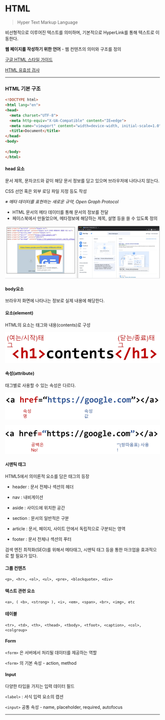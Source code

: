 # HTML

> Hyper Text Markup Language



비선형적으로 이루어진 텍스트를 의미하며, 기본적으로 HyperLink를 통해 텍스트로 이동한다.

__웹 페이지를 작성하기 위한 언어__ - 웹 컨텐츠의 의미와 구조를 정의

[구글 HTML 스타일 가이드](https://google.github.io/styleguide/htmlcssguide.html)

[HTML 유효성 검사](https://validator.w3.org/nu/)



---



### HTML 기본 구조

```html
<!DOCTYPE html>
<html lang="en">
<head>
  <meta charset="UTF-8">
  <meta http-equiv="X-UA-Compatible" content="IE=edge">
  <meta name="viewport" content="width=device-width, initial-scale=1.0">
  <title>Document</title>
</head>
<body>
  
</body>
</html>
```

 

#### head 요소

문서 제목, 문자코드와 같이 해당 문서 정보를 담고 있으며 브라우저에 나타나지 않는다.

CSS 선언 혹은 외부 로딩 파일 지정 등도 작성



_※ 메타 데이터를 표현하는 새로운 규약, Open Graph Protocol_ 

- HTML 문서의 메타 데이터를 통해 문서의 정보를 전달
- 페이스북에서 만들었으며, 메타정보에 해당하는 제목, 설명 등을 쓸 수 있도록 정의

![open_graph_protocol](HTML.assets/open_graph_protocol.png)



#### body요소

브라우저 화면에 나타나는 정보로 실제 내용에 해당한다.



#### 요소(element)

HTML의 요소는 태그와 내용(contents)로 구성

![image-20210623204739021](HTML.assets/image-20210623204739021.png)



#### 속성(attribute)  

태그별로 사용할 수 있는 속성은 다르다.

![image-20210623204809994](HTML.assets/image-20210623204809994.png)



![image-20210623204902871](HTML.assets/image-20210623204902871.png)



#### 시맨틱 태그

HTML5에서 의미론적 요소를 담은 태그의 등장

- header : 문서 전체나 섹션의 헤더

- nav : 내비게이션

- aside : 사이드에 위치한 공간
- section : 문서의 일반적은 구분
- article : 문서, 페이지, 사이트 안에서 독립적으로 구분되는 영역
- footer : 문서 전체나 섹션의 푸터

검색 엔진 최적화(SEO)를 위해서 메타태그, 시맨틱 태그 등을 통한 마크업을 효과적으로 할 필요가 있다.



#### 그룹 컨텐츠

```
<p>, <hr>, <ol>, <ul>, <pre>, <blockquote>, <div>
```



#### 텍스트 관련 요소

```
<a>, ( <b>, <strong> ), <i>, <em>, <span>, <br>, <img>, etc
```



#### 테이블

```
<tr>, <td>, <th>, <thead>, <tbody>, <tfoot>, <caption>, <col>, <colgroup>
```



#### Form

`<form>` 은 서버에서 처리될 데이터를 제공하는 역할

`<form>` 의 기본 속성 - action, method



#### Input

다양한 타입을 가지는 입력 데이터 필드

`<label>` : 서식 입력 요소의 캡션

`<input>` 공통 속성 - name, placeholder, required, autofocus



---



